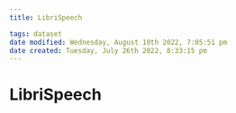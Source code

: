 ```yaml
---
title: LibriSpeech

tags: dataset 
date modified: Wednesday, August 10th 2022, 7:05:51 pm
date created: Tuesday, July 26th 2022, 8:33:15 pm
---
```


# LibriSpeech

